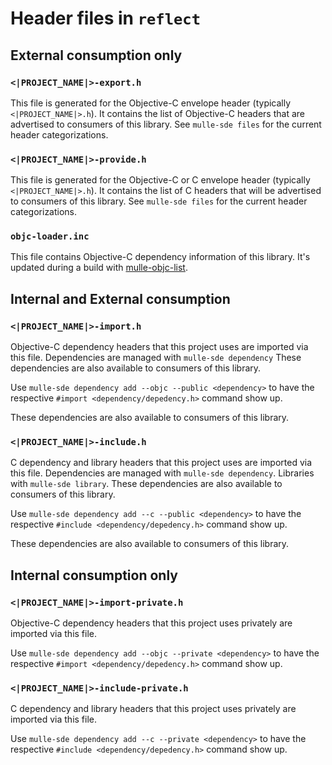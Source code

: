 # Header files in `reflect`

## External consumption only

### `<|PROJECT_NAME|>-export.h`

This file is generated for the Objective-C envelope header (typically
`<|PROJECT_NAME|>.h`). It contains the list of Objective-C headers that
are advertised to consumers of this library. See `mulle-sde files` for the
current header categorizations.


### `<|PROJECT_NAME|>-provide.h`

This file is generated for the Objective-C or C envelope header (typically
`<|PROJECT_NAME|>.h`). It contains the list of C headers that will be
advertised to consumers of this library. See `mulle-sde files` for the
current header categorizations.


### `objc-loader.inc`

This file contains Objective-C dependency information of this library.
It's updated during a build with [mulle-objc-list](//github.com/mulle-objc/mulle-objc-list).


## Internal and External consumption


### `<|PROJECT_NAME|>-import.h`

Objective-C dependency headers that this project uses are imported via
this file. Dependencies are managed with `mulle-sde dependency`
These dependencies are also available to consumers of this library.

Use `mulle-sde dependency add --objc --public <dependency>` to have the
respective `#import <dependency/depedency.h>` command show up.

These dependencies are also available to consumers of this library.


### `<|PROJECT_NAME|>-include.h`

C dependency and library headers that this project uses are imported via
this file. Dependencies are managed with `mulle-sde dependency`.
Libraries with `mulle-sde library`.
These dependencies are also available to consumers of this library.

Use `mulle-sde dependency add --c --public <dependency>` to have the
respective `#include <dependency/depedency.h>` command show up.

These dependencies are also available to consumers of this library.


## Internal consumption only


### `<|PROJECT_NAME|>-import-private.h`

Objective-C dependency headers that this project uses privately are imported
via this file.

Use `mulle-sde dependency add --objc --private <dependency>` to have the
respective `#import <dependency/depedency.h>` command show up.


### `<|PROJECT_NAME|>-include-private.h`

C dependency and library headers that this project uses privately are imported
via this file.

Use `mulle-sde dependency add --c --private <dependency>` to have the
respective `#include <dependency/depedency.h>` command show up.

